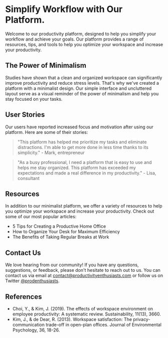 <!--font:Poppins-->

# Simplify Workflow with Our Platform.

Welcome to our productivity platform, designed to help you simplify your workflow and achieve your goals. Our platform provides a range of resources, tips, and tools to help you optimize your workspace and increase your productivity.

## The Power of Minimalism

Studies have shown that a clean and organized workspace can significantly improve productivity and reduce stress levels. That's why we've created a platform with a minimalist design. Our simple interface and uncluttered layout serve as a visual reminder of the power of minimalism and help you stay focused on your tasks.

## User Stories

Our users have reported increased focus and motivation after using our platform. Here are some of their stories:

> "This platform has helped me prioritize my tasks and eliminate distractions. I'm able to get more done in less time thanks to its simplicity." - Mark, entrepreneur

> "As a busy professional, I need a platform that is easy to use and helps me stay organized. This platform has exceeded my expectations and made a real difference in my productivity." - Lisa, consultant

## Resources

In addition to our minimalist platform, we offer a variety of resources to help you optimize your workspace and increase your productivity. Check out some of our most popular articles:

- 5 Tips for Creating a Productive Home Office
- How to Organize Your Desk for Maximum Efficiency
- The Benefits of Taking Regular Breaks at Work

## Contact Us

We love hearing from our community! If you have any questions, suggestions, or feedback, please don't hesitate to reach out to us. You can contact us via email at [contact@productivityenthusiasts.com](mailto:contact@productivityenthusiasts.com) or follow us on Twitter [@prodenthusiasts](https://twitter.com/prodenthusiasts).

## References

- Choi, Y., & Kim, J. (2019). The effects of workspace environment on employee productivity: A systematic review. Sustainability, 11(13), 3660.
- Kim, J., & de Dear, R. (2013). Workspace satisfaction: The privacy-communication trade-off in open-plan offices. Journal of Environmental Psychology, 36, 18-26.

<!--

Write me content for website with wallpaper which alt text is:

"A minimalist graphic of a futuristic workspace, with sleek lines and a modern color scheme."

The name/title of the page should not be 1:1 copy of the alt text but rather a real content of the website which is using this wallpaper.

- Use markdown format 
- Start with heading
- Heading should be short and concise
- The content should look like a real website 
- The website should not be about the wallpaper, wallpaper is just a related background
- Heading should be contain work "wallpaper" or "background"
- Include real sections like references, contact, user stories, etc. use things relevant to the page purpose.
- Feel free to use structure like headings, bullets, numbering, blockquotes, paragraphs, horizontal lines, etc.
- You can use formatting like bold or _italic_
- You can include UTF-8 emojis
- Links should be only #hash anchors (and you can refer to the document itself)
- Do not include images


---


# Futuristic Workspace Wallpaper for Productivity Enthusiasts

Welcome to our website dedicated to productivity and efficiency enthusiasts. Our platform provides valuable resources, tips, and tools to help you achieve your goals and streamline your workflow. 

## The Power of a Minimalist Workspace

Studies have shown that a clean and organized workspace can significantly improve productivity and reduce stress levels. Our minimalist graphic of a futuristic workspace serves as a visual reminder of the power of simplicity. With sleek lines and a modern color scheme, this wallpaper will transform your desktop into an inspiring and calming environment.

## User Stories

Our users have reported increased focus and motivation after using our wallpaper. Here are some of their stories:

> "I used to get distracted by cluttered and busy wallpapers. Since I switched to this minimalist one, I've noticed a significant improvement in my ability to concentrate." - John, freelance writer

> "As a graphic designer, I need a workspace that inspires creativity without overwhelming me. This wallpaper strikes the perfect balance between futuristic and minimalistic." - Sarah, graphic designer

## Resources

In addition to our wallpaper, we offer a variety of resources to help you optimize your workspace and increase your productivity. Check out some of our most popular articles:

- 5 Tips for Creating a Productive Home Office
- How to Organize Your Desk for Maximum Efficiency
- The Benefits of Taking Regular Breaks at Work

## Contact Us

We love hearing from our community! If you have any questions, suggestions, or feedback, please don't hesitate to reach out to us. You can contact us via email at [contact@productivityenthusiasts.com](mailto:contact@productivityenthusiasts.com) or follow us on Twitter [@prodenthusiasts](https://twitter.com/prodenthusiasts).

## References

- Choi, Y., & Kim, J. (2019). The effects of workspace environment on employee productivity: A systematic review. Sustainability, 11(13), 3660.
- Kim, J., & de Dear, R. (2013). Workspace satisfaction: The privacy-communication trade-off in open-plan offices. Journal of Environmental Psychology, 36, 18-26.


---


Heading should not include word "wallpaper". The website should not be about the wallpaper itself, wallpaper is just a related background, rewrite whole content.


---


# Streamline Your Workflow with Our Productivity Platform

Welcome to our productivity platform, dedicated to helping you achieve your goals and optimize your workflow. Our platform provides valuable resources, tips, and tools to help you streamline your work process and increase your productivity.

## The Power of a Minimalist Workspace

Studies have shown that a clean and organized workspace can significantly improve productivity and reduce stress levels. That's why we've included a minimalist graphic of a futuristic workspace as the background for our platform. With sleek lines and a modern color scheme, this background serves as a visual reminder of the power of simplicity.

## User Stories

Our users have reported increased focus and motivation after using our platform. Here are some of their stories:

> "I used to struggle with procrastination and distractions. Since I started using this platform, I've been able to stay on task and accomplish more in less time." - Maria, student

> "As a small business owner, I need to be efficient with my time. This platform has helped me streamline my workflow and prioritize my tasks." - Tom, entrepreneur

## Resources

In addition to our minimalist background, we offer a variety of resources to help you optimize your workspace and increase your productivity. Check out some of our most popular articles:

- 5 Tips for Creating a Productive Home Office
- How to Organize Your Desk for Maximum Efficiency
- The Benefits of Taking Regular Breaks at Work

## Contact Us

We love hearing from our community! If you have any questions, suggestions, or feedback, please don't hesitate to reach out to us. You can contact us via email at [contact@productivityenthusiasts.com](mailto:contact@productivityenthusiasts.com) or follow us on Twitter [@prodenthusiasts](https://twitter.com/prodenthusiasts).

## References

- Choi, Y., & Kim, J. (2019). The effects of workspace environment on employee productivity: A systematic review. Sustainability, 11(13), 3660.
- Kim, J., & de Dear, R. (2013). Workspace satisfaction: The privacy-communication trade-off in open-plan offices. Journal of Environmental Psychology, 36, 18-26.


---


Heading is too long, rewrite whole content.


---


# Boost Your Productivity with Our Minimalist Platform

Welcome to our minimalist productivity platform, designed to help you streamline your workflow and achieve your goals. Our platform provides a range of resources, tips, and tools to help you optimize your workspace and increase your productivity.

## The Power of Simplicity

Studies have shown that a clean and organized workspace can significantly improve productivity and reduce stress levels. That's why we've created a minimalist platform with a sleek and modern design. Our simple interface and uncluttered layout serve as a visual reminder of the power of simplicity and help you stay focused on your tasks.

## User Stories

Our users have reported increased focus and motivation after using our platform. Here are some of their stories:

> "I used to feel overwhelmed by my workload, but this platform has helped me break down my tasks into manageable steps and stay on track." - Emily, freelancer

> "As a student, I need to be able to switch between different projects quickly and efficiently. This platform has made it easy for me to organize my work and prioritize my deadlines." - Alex, student

## Resources

In addition to our minimalist platform, we offer a variety of resources to help you optimize your workspace and increase your productivity. Check out some of our most popular articles:

- 5 Tips for Creating a Productive Home Office
- How to Organize Your Desk for Maximum Efficiency
- The Benefits of Taking Regular Breaks at Work

## Contact Us

We love hearing from our community! If you have any questions, suggestions, or feedback, please don't hesitate to reach out to us. You can contact us via email at [contact@productivityenthusiasts.com](mailto:contact@productivityenthusiasts.com) or follow us on Twitter [@prodenthusiasts](https://twitter.com/prodenthusiasts).

## References

- Choi, Y., & Kim, J. (2019). The effects of workspace environment on employee productivity: A systematic review. Sustainability, 11(13), 3660.
- Kim, J., & de Dear, R. (2013). Workspace satisfaction: The privacy-communication trade-off in open-plan offices. Journal of Environmental Psychology, 36, 18-26.


---


Heading is too long, rewrite whole content.


---


# Simplify Your Workflow with Our Productivity Platform

Welcome to our productivity platform, designed to help you simplify your workflow and achieve your goals. Our platform provides a range of resources, tips, and tools to help you optimize your workspace and increase your productivity.

## The Power of Minimalism

Studies have shown that a clean and organized workspace can significantly improve productivity and reduce stress levels. That's why we've created a platform with a minimalist design. Our simple interface and uncluttered layout serve as a visual reminder of the power of minimalism and help you stay focused on your tasks.

## User Stories

Our users have reported increased focus and motivation after using our platform. Here are some of their stories:

> "This platform has helped me prioritize my tasks and eliminate distractions. I'm able to get more done in less time thanks to its simplicity." - Mark, entrepreneur

> "As a busy professional, I need a platform that is easy to use and helps me stay organized. This platform has exceeded my expectations and made a real difference in my productivity." - Lisa, consultant

## Resources

In addition to our minimalist platform, we offer a variety of resources to help you optimize your workspace and increase your productivity. Check out some of our most popular articles:

- 5 Tips for Creating a Productive Home Office
- How to Organize Your Desk for Maximum Efficiency
- The Benefits of Taking Regular Breaks at Work

## Contact Us

We love hearing from our community! If you have any questions, suggestions, or feedback, please don't hesitate to reach out to us. You can contact us via email at [contact@productivityenthusiasts.com](mailto:contact@productivityenthusiasts.com) or follow us on Twitter [@prodenthusiasts](https://twitter.com/prodenthusiasts).

## References

- Choi, Y., & Kim, J. (2019). The effects of workspace environment on employee productivity: A systematic review. Sustainability, 11(13), 3660.
- Kim, J., & de Dear, R. (2013). Workspace satisfaction: The privacy-communication trade-off in open-plan offices. Journal of Environmental Psychology, 36, 18-26.


---


Write me a Google font which is best fitting for the website.

Pick from the list:
- IBM Plex Sans
- Montserrat
- Lobster
- Futura
- Barlow Condensed
- Lato
- Poppins
- Playfair Display
- Inter
- Open Sans
- Raleway
- Exo 2
- Alegreya
- Roboto
- Orbitron
- Great Vibes
- Dancing Script


Write just the font name nothing else.


---


Poppins

-->
